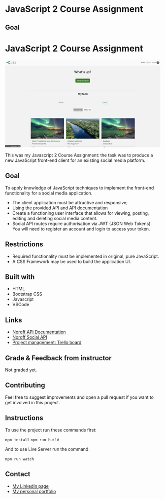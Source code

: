 # JavaScript 2 Course Assignment

## Goal

# JavaScript 2 Course Assignment

![image](./assets/home-screenshot.png)

This was my Javascript 2 Course Assignment: the task was to produce a new JavaScript front-end client for an existing social media platform.

## Goal

To apply knowledge of JavaScript techniques to implement the front-end functionality for a social media application.

- The client application must be attractive and responsive;
- Using the provided API and API documentation
- Create a functioning user interface that allows for viewing, posting, editing and deleting social media content.
- Social API routes require authorisation via JWT (JSON Web Tokens). You will need to register an account and login to access your token.

## Restrictions

- Required functionality must be implemented in original, pure JavaScript.
- A CSS Framework may be used to build the application UI.

## Built with

- HTML
- Bootstrap CSS
- Javascript
- VSCode

## Links

- [Noroff API Documentation](https://noroff-api-docs.netlify.app)
- [Noroff Social API](https://nf-api.onrender.com/docs/static/index.html#/posts/get_api_v1_social_posts_)
- [Project management: Trello board](https://trello.com/invite/b/3p26zqGQ/a91b1d52a4ae8801c152e44908b64d9a/js2-some)

## Grade & Feedback from instructor

Not graded yet.

## Contributing

Feel free to suggest improvements and open a pull request if you want to get involved in this project.

## Instructions

To use the project run these commands first:

`npm install`
`npm run build`

And to use Live Server run the command:

`npm run watch`

## Contact

- [My LinkedIn page](https://www.linkedin.com/in/henri-k-78218422b/)
- [My personal portfolio](https://nehguk.github.io)
